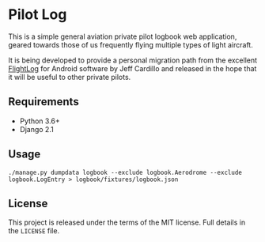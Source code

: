 # Pilot Log

This is a simple general aviation private pilot logbook web application, geared towards those of us frequently flying multiple types of light aircraft.

It is being developed to provide a personal migration path from the excellent [FlightLog](http://warbredstudios.com/flightlog/flightlog.html) for Android software by Jeff Cardillo and released in the hope that it will be useful to other private pilots.

## Requirements

* Python 3.6+
* Django 2.1

## Usage

```
./manage.py dumpdata logbook --exclude logbook.Aerodrome --exclude logbook.LogEntry > logbook/fixtures/logbook.json
```

## License

This project is released under the terms of the MIT license. Full details in the `LICENSE` file.
